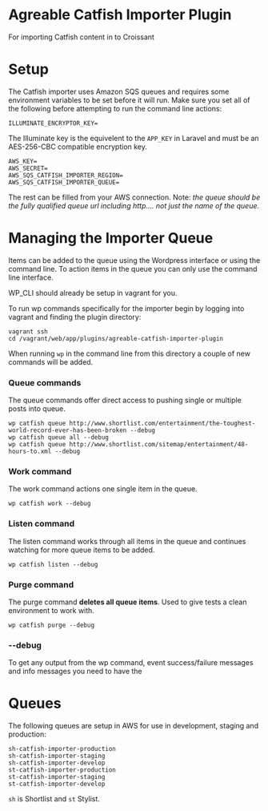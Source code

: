 Agreable Catfish Importer Plugin
===============

For importing Catfish content in to Croissant

# Setup

The Catfish importer uses Amazon SQS queues and requires some environment variables to be set before it will run. Make sure you set all of the following before attempting to run the command line actions:

```
ILLUMINATE_ENCRYPTOR_KEY=
```

The Illuminate key is the equivelent to the ```APP_KEY``` in Laravel and must be an AES-256-CBC compatible encryption key.

```
AWS_KEY=
AWS_SECRET=
AWS_SQS_CATFISH_IMPORTER_REGION=
AWS_SQS_CATFISH_IMPORTER_QUEUE=
```

The rest can be filled from your AWS connection. Note: *the queue should be the fully qualified queue url including http.... _not_ just the name of the queue*.

# Managing the Importer Queue

Items can be added to the queue using the Wordpress interface or using the command line. To action items in the queue you can only use the command line interface.

WP_CLI should already be setup in vagrant for you.

To run wp commands specifically for the importer begin by logging into vagrant and finding the plugin directory:

```
vagrant ssh
cd /vagrant/web/app/plugins/agreable-catfish-importer-plugin
```

When running ```wp``` in the command line from this directory a couple of new commands will be added.

### Queue commands

The queue commands offer direct access to pushing single or multiple posts into queue.

```
wp catfish queue http://www.shortlist.com/entertainment/the-toughest-world-record-ever-has-been-broken --debug
wp catfish queue all --debug
wp catfish queue http://www.shortlist.com/sitemap/entertainment/48-hours-to.xml --debug
```

### Work command

The work command actions one single item in the queue.

```
wp catfish work --debug
```

### Listen command

The listen command works through all items in the queue and continues watching for more queue items to be added.

```
wp catfish listen --debug
```
### Purge command

The purge command **deletes all queue items**. Used to give tests a clean environment to work with.

```
wp catfish purge --debug
```
### --debug

To get any output from the wp command, event success/failure messages and info messages you need to have the

# Queues

The following queues are setup in AWS for use in development, staging and production:

```
sh-catfish-importer-production
sh-catfish-importer-staging
sh-catfish-importer-develop
st-catfish-importer-production
st-catfish-importer-staging
st-catfish-importer-develop
```

`sh` is Shortlist and `st` Stylist.
